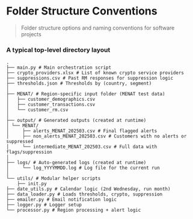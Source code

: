 Folder Structure Conventions
============================

> Folder structure options and naming conventions for software projects

### A typical top-level directory layout

    .
    ├── main.py # Main orchestration script 
    ├── crypto_providers.xlsx # List of known crypto service providers 
    ├── suppressions.csv # Past RM responses for suppression logic 
    ├── thresholds.json # Thresholds by (country, segment) 
    │ 
    ├── MENAT/ # Region-specific input folder (MENAT test data) 
    │   ├── customer_demographics.csv 
    │   ├── customer_transactions.csv 
    │   └── customer_rm.csv 
    │ 
    ├── output/ # Generated outputs (created at runtime) 
    │ └── MENAT/ 
    │     ├── alerts_MENAT_202503.csv # Final flagged alerts 
    │     ├── non_alerts_MENAT_202503.csv # Customers with no alerts or suppressed 
    │     └── intermediate_MENAT_202503.csv # Full data with flags/suppression 
    │ 
    ├── logs/ # Auto-generated logs (created at runtime) 
    │     └── log_YYYYMMDD.log # Log file for the current run 
    │ 
    └── utils/ # Modular helper scripts 
        ├── init.py 
    ├── date_utils.py # Calendar logic (2nd Wednesday, run month) 
    ├── data_loader.py # Loads thresholds, crypto, suppression 
    ├── emailer.py # Email notification logic 
    ├── logger.py # Logger setup 
    └── processor.py # Region processing + alert logic
